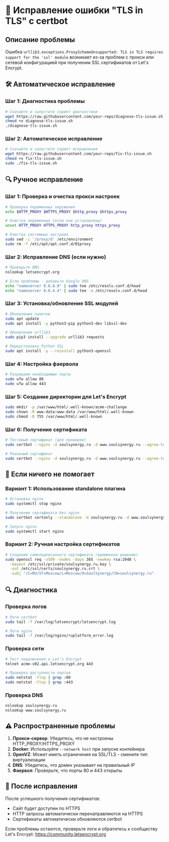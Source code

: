# 🔧 Исправление ошибки "TLS in TLS" с certbot

## Описание проблемы
Ошибка `urllib3.exceptions.ProxySchemeUnsupported: TLS in TLS requires support for the 'ssl' module` возникает из-за проблем с прокси или сетевой конфигурацией при получении SSL сертификатов от Let's Encrypt.

## 🛠️ Автоматическое исправление

### Шаг 1: Диагностика проблемы
```bash
# Скачайте и запустите скрипт диагностики
wget https://raw.githubusercontent.com/your-repo/diagnose-tls-issue.sh
chmod +x diagnose-tls-issue.sh
./diagnose-tls-issue.sh
```

### Шаг 2: Автоматическое исправление
```bash
# Скачайте и запустите скрипт исправления
wget https://raw.githubusercontent.com/your-repo/fix-tls-issue.sh
chmod +x fix-tls-issue.sh
sudo ./fix-tls-issue.sh
```

## 🔍 Ручное исправление

### Шаг 1: Проверка и очистка прокси настроек
```bash
# Проверка переменных окружения
echo $HTTP_PROXY $HTTPS_PROXY $http_proxy $https_proxy

# Очистка переменных (если они установлены)
unset HTTP_PROXY HTTPS_PROXY http_proxy https_proxy

# Очистка системных настроек
sudo sed -i '/proxy/d' /etc/environment
sudo rm -f /etc/apt/apt.conf.d/01proxy
```

### Шаг 2: Исправление DNS (если нужно)
```bash
# Проверьте DNS
nslookup letsencrypt.org

# Если проблемы - добавьте Google DNS
echo "nameserver 8.8.8.8" | sudo tee /etc/resolv.conf.d/head
echo "nameserver 8.8.4.4" | sudo tee -a /etc/resolv.conf.d/head
```

### Шаг 3: Установка/обновление SSL модулей
```bash
# Обновление пакетов
sudo apt update
sudo apt install -y python3-pip python3-dev libssl-dev

# Обновление urllib3
sudo pip3 install --upgrade urllib3 requests

# Переустановка Python SSL
sudo apt install -y --reinstall python3-openssl
```

### Шаг 4: Настройка фаервола
```bash
# Разрешаем необходимые порты
sudo ufw allow 80
sudo ufw allow 443
```

### Шаг 5: Создание директории для Let's Encrypt
```bash
sudo mkdir -p /var/www/html/.well-known/acme-challenge
sudo chown -R www-data:www-data /var/www/html/.well-known
sudo chmod -R 755 /var/www/html/.well-known
```

### Шаг 6: Получение сертификата
```bash
# Тестовый сертификат (для проверки)
sudo certbot --nginx -d soulsynergy.ru -d www.soulsynergy.ru --agree-tos --no-eff-email --test-cert

# Реальный сертификат
sudo certbot --nginx -d soulsynergy.ru -d www.soulsynergy.ru --agree-tos --no-eff-email --redirect
```

## 🚀 Если ничего не помогает

### Вариант 1: Использование standalone плагина
```bash
# Остановка nginx
sudo systemctl stop nginx

# Получение сертификата без nginx
sudo certbot certonly --standalone -d soulsynergy.ru -d www.soulsynergy.ru --agree-tos --no-eff-email

# Запуск nginx
sudo systemctl start nginx
```

### Вариант 2: Ручная настройка сертификатов
```bash
# Создание самоподписанного сертификата (временное решение)
sudo openssl req -x509 -nodes -days 365 -newkey rsa:2048 \
  -keyout /etc/ssl/private/soulsynergy.ru.key \
  -out /etc/ssl/certs/soulsynergy.ru.crt \
  -subj "/C=RU/ST=Moscow/L=Moscow/O=SoulSynergy/CN=soulsynergy.ru"
```

## 🔍 Диагностика

### Проверка логов
```bash
# Логи certbot
sudo tail -f /var/log/letsencrypt/letsencrypt.log

# Логи nginx
sudo tail -f /var/log/nginx/ruplatform_error.log
```

### Проверка сети
```bash
# Тест подключения к Let's Encrypt
telnet acme-v02.api.letsencrypt.org 443

# Проверка доступности портов
sudo netstat -tlnp | grep :80
sudo netstat -tlnp | grep :443
```

### Проверка DNS
```bash
nslookup soulsynergy.ru
nslookup www.soulsynergy.ru
```

## ⚠️ Распространенные проблемы

1. **Прокси-сервер**: Убедитесь, что не настроены HTTP_PROXY/HTTPS_PROXY
2. **Docker**: Используйте `--network host` при запуске контейнера
3. **OpenVZ**: Может иметь ограничения на SSL/TLS - смените тип виртуализации
4. **DNS**: Убедитесь, что домен указывает на правильный IP
5. **Фаервол**: Проверьте, что порты 80 и 443 открыты

## 🎯 После исправления

После успешного получения сертификатов:
- Сайт будет доступен по HTTPS
- HTTP запросы автоматически перенаправляются на HTTPS
- Сертификаты автоматически обновляются certbot

Если проблемы остаются, проверьте логи и обратитесь к сообществу Let's Encrypt: https://community.letsencrypt.org

